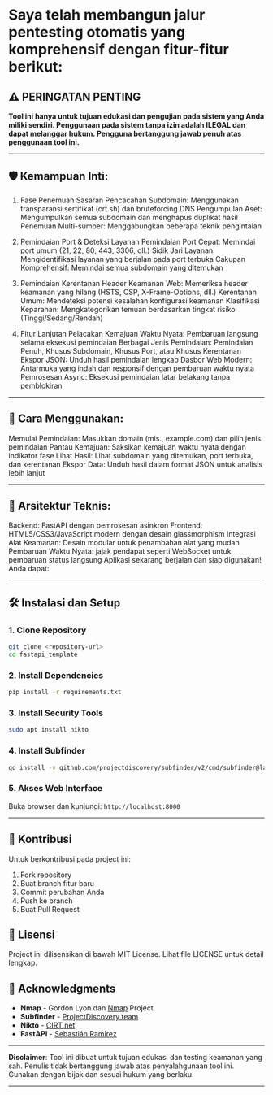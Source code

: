 # Saya telah membangun jalur pentesting otomatis yang komprehensif dengan fitur-fitur berikut:

## ⚠️ PERINGATAN PENTING

**Tool ini hanya untuk tujuan edukasi dan pengujian pada sistem yang Anda miliki sendiri. Penggunaan pada sistem tanpa izin adalah ILEGAL dan dapat melanggar hukum. Pengguna bertanggung jawab penuh atas penggunaan tool ini.**

---

## 🛡️ Kemampuan Inti:
1. Fase Penemuan Sasaran
Pencacahan Subdomain: Menggunakan transparansi sertifikat (crt.sh) dan bruteforcing DNS
Pengumpulan Aset: Mengumpulkan semua subdomain dan menghapus duplikat hasil
Penemuan Multi-sumber: Menggabungkan beberapa teknik pengintaian

2. Pemindaian Port & Deteksi Layanan
Pemindaian Port Cepat: Memindai port umum (21, 22, 80, 443, 3306, dll.)
Sidik Jari Layanan: Mengidentifikasi layanan yang berjalan pada port terbuka
Cakupan Komprehensif: Memindai semua subdomain yang ditemukan

3. Pemindaian Kerentanan
Header Keamanan Web: Memeriksa header keamanan yang hilang (HSTS, CSP, X-Frame-Options, dll.)
Kerentanan Umum: Mendeteksi potensi kesalahan konfigurasi keamanan
Klasifikasi Keparahan: Mengkategorikan temuan berdasarkan tingkat risiko (Tinggi/Sedang/Rendah)

4. Fitur Lanjutan
Pelacakan Kemajuan Waktu Nyata: Pembaruan langsung selama eksekusi pemindaian
Berbagai Jenis Pemindaian: Pemindaian Penuh, Khusus Subdomain, Khusus Port, atau Khusus Kerentanan
Ekspor JSON: Unduh hasil pemindaian lengkap
Dasbor Web Modern: Antarmuka yang indah dan responsif dengan pembaruan waktu nyata
Pemrosesan Async: Eksekusi pemindaian latar belakang tanpa pemblokiran

---

## 🚀 Cara Menggunakan:
Memulai Pemindaian: Masukkan domain (mis., example.com) dan pilih jenis pemindaian
Pantau Kemajuan: Saksikan kemajuan waktu nyata dengan indikator fase
Lihat Hasil: Lihat subdomain yang ditemukan, port terbuka, dan kerentanan
Ekspor Data: Unduh hasil dalam format JSON untuk analisis lebih lanjut

---

## 🔧 Arsitektur Teknis:
Backend: FastAPI dengan pemrosesan asinkron
Frontend: HTML5/CSS3/JavaScript modern dengan desain glassmorphism
Integrasi Alat Keamanan: Desain modular untuk penambahan alat yang mudah
Pembaruan Waktu Nyata: jajak pendapat seperti WebSocket untuk pembaruan status langsung
Aplikasi sekarang berjalan dan siap digunakan! Anda dapat:

---

## 🛠️ Instalasi dan Setup

### 1. Clone Repository
```bash
git clone <repository-url>
cd fastapi_template
```

### 2. Install Dependencies
```bash
pip install -r requirements.txt
```

### 3. Install Security Tools
```bash
sudo apt install nikto
```

### 4. Install Subfinder
```bash
go install -v github.com/projectdiscovery/subfinder/v2/cmd/subfinder@latest
```

### 5. Akses Web Interface
Buka browser dan kunjungi: `http://localhost:8000`

---

## 🤝 Kontribusi

Untuk berkontribusi pada project ini:

1. Fork repository
2. Buat branch fitur baru
3. Commit perubahan Anda
4. Push ke branch
5. Buat Pull Request

## 📄 Lisensi

Project ini dilisensikan di bawah MIT License. Lihat file LICENSE untuk detail lengkap.

## 🙏 Acknowledgments

- **Nmap** - Gordon Lyon dan [Nmap](https://nmap.org/) Project
- **Subfinder** - [ProjectDiscovery team](https://github.com/projectdiscovery/subfinder)
- **Nikto** - [CIRT.net](https://cirt.net/nikto2)
- **FastAPI** - [Sebastián Ramirez](https://de.linkedin.com/in/tiangolo)

---

**Disclaimer**: Tool ini dibuat untuk tujuan edukasi dan testing keamanan yang sah. Penulis tidak bertanggung jawab atas penyalahgunaan tool ini. Gunakan dengan bijak dan sesuai hukum yang berlaku.

---
